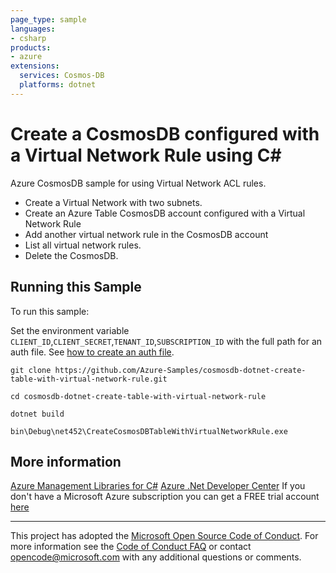 ```yaml
---
page_type: sample
languages:
- csharp
products:
- azure
extensions:
  services: Cosmos-DB
  platforms: dotnet
---
```


# Create a CosmosDB configured with a Virtual Network Rule using C# #

 Azure CosmosDB sample for using Virtual Network ACL rules.
  - Create a Virtual Network with two subnets.
  - Create an Azure Table CosmosDB account configured with a Virtual Network Rule
  - Add another virtual network rule in the CosmosDB account
  - List all virtual network rules.
  - Delete the CosmosDB.


## Running this Sample ##

To run this sample:

Set the environment variable `CLIENT_ID`,`CLIENT_SECRET`,`TENANT_ID`,`SUBSCRIPTION_ID` with the full path for an auth file. See [how to create an auth file](https://github.com/Azure/azure-libraries-for-net/blob/master/AUTH.md).

    git clone https://github.com/Azure-Samples/cosmosdb-dotnet-create-table-with-virtual-network-rule.git

    cd cosmosdb-dotnet-create-table-with-virtual-network-rule

    dotnet build

    bin\Debug\net452\CreateCosmosDBTableWithVirtualNetworkRule.exe

## More information ##

[Azure Management Libraries for C#](https://github.com/Azure/azure-sdk-for-net)
[Azure .Net Developer Center](https://azure.microsoft.com/en-us/develop/net/)
If you don't have a Microsoft Azure subscription you can get a FREE trial account [here](http://go.microsoft.com/fwlink/?LinkId=330212)

---

This project has adopted the [Microsoft Open Source Code of Conduct](https://opensource.microsoft.com/codeofconduct/). For more information see the [Code of Conduct FAQ](https://opensource.microsoft.com/codeofconduct/faq/) or contact [opencode@microsoft.com](mailto:opencode@microsoft.com) with any additional questions or comments.